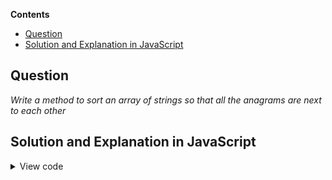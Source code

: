 **Contents**
- [Question](#question)
- [Solution and Explanation in JavaScript](#solution-and-explanation-in-javascript)



## Question
*Write a method to sort an array of strings so that all the anagrams are next to each other*

## Solution and Explanation in JavaScript

<details>
<summary>View code</summary>
<p>
```
const words = ['map', 'pam', 'art', 'how', 'rat', 'tar', 'who', 'shoop'];

const alphabetize = word => word = word.split('').sort().join('')

const anagramGrouper = words =>{
    const anagrams = {};
    words.forEach((word)=>{
        const sortedWord = alphabetize(word);
        if (anagrams[sortedWord]) {
            return anagrams[sortedWord].push(word);
        }
        anagrams[sortedWord] = [word];
     });
    return anagrams;
}

const groupedAnagrams = anagramGrouper(words);

for(const sortedWord in groupedAnagrams){
    console.log(groupedAnagrams[sortedWord].toString());
}
```
</p>
</details>